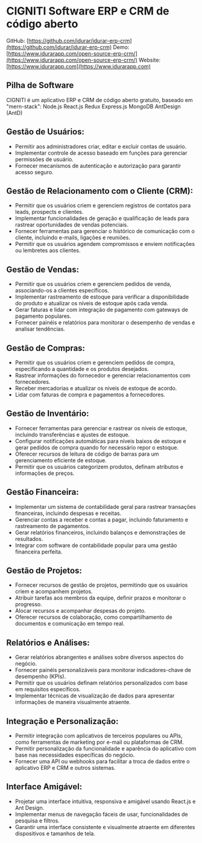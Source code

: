 # CIGNITI Software ERP e CRM de código aberto

GitHub: [https://github.com/idurar/idurar-erp-crm](https://github.com/idurar/idurar-erp-crm)
Demo: [https://www.idurarapp.com/open-source-erp-crm/](https://www.idurarapp.com/open-source-erp-crm/)
Website: [https://www.idurarapp.com](https://www.idurarapp.com)

## Pilha de Software

CIGNITI é um aplicativo ERP e CRM de código aberto gratuito, baseado em "mern-stack": Node.js React.js Redux Express.js MongoDB AntDesign (AntD)

## Gestão de Usuários:

- Permitir aos administradores criar, editar e excluir contas de usuário.
- Implementar controle de acesso baseado em funções para gerenciar permissões de usuário.
- Fornecer mecanismos de autenticação e autorização para garantir acesso seguro.

## Gestão de Relacionamento com o Cliente (CRM):

- Permitir que os usuários criem e gerenciem registros de contatos para leads, prospects e clientes.
- Implementar funcionalidades de geração e qualificação de leads para rastrear oportunidades de vendas potenciais.
- Fornecer ferramentas para gerenciar o histórico de comunicação com o cliente, incluindo e-mails, ligações e reuniões.
- Permitir que os usuários agendem compromissos e enviem notificações ou lembretes aos clientes.

## Gestão de Vendas:

- Permitir que os usuários criem e gerenciem pedidos de venda, associando-os a clientes específicos.
- Implementar rastreamento de estoque para verificar a disponibilidade do produto e atualizar os níveis de estoque após cada venda.
- Gerar faturas e lidar com integração de pagamento com gateways de pagamento populares.
- Fornecer painéis e relatórios para monitorar o desempenho de vendas e analisar tendências.

## Gestão de Compras:

- Permitir que os usuários criem e gerenciem pedidos de compra, especificando a quantidade e os produtos desejados.
- Rastrear informações do fornecedor e gerenciar relacionamentos com fornecedores.
- Receber mercadorias e atualizar os níveis de estoque de acordo.
- Lidar com faturas de compra e pagamentos a fornecedores.

## Gestão de Inventário:

- Fornecer ferramentas para gerenciar e rastrear os níveis de estoque, incluindo transferências e ajustes de estoque.
- Configurar notificações automáticas para níveis baixos de estoque e gerar pedidos de compra quando for necessário repor o estoque.
- Oferecer recursos de leitura de código de barras para um gerenciamento eficiente de estoque.
- Permitir que os usuários categorizem produtos, definam atributos e informações de preços.

## Gestão Financeira:

- Implementar um sistema de contabilidade geral para rastrear transações financeiras, incluindo despesas e receitas.
- Gerenciar contas a receber e contas a pagar, incluindo faturamento e rastreamento de pagamentos.
- Gerar relatórios financeiros, incluindo balanços e demonstrações de resultados.
- Integrar com software de contabilidade popular para uma gestão financeira perfeita.

## Gestão de Projetos:

- Fornecer recursos de gestão de projetos, permitindo que os usuários criem e acompanhem projetos.
- Atribuir tarefas aos membros da equipe, definir prazos e monitorar o progresso.
- Alocar recursos e acompanhar despesas do projeto.
- Oferecer recursos de colaboração, como compartilhamento de documentos e comunicação em tempo real.

## Relatórios e Análises:

- Gerar relatórios abrangentes e análises sobre diversos aspectos do negócio.
- Fornecer painéis personalizáveis para monitorar indicadores-chave de desempenho (KPIs).
- Permitir que os usuários definam relatórios personalizados com base em requisitos específicos.
- Implementar técnicas de visualização de dados para apresentar informações de maneira visualmente atraente.

## Integração e Personalização:

- Permitir integração com aplicativos de terceiros populares ou APIs, como ferramentas de marketing por e-mail ou plataformas de CRM.
- Permitir personalização da funcionalidade e aparência do aplicativo com base nas necessidades específicas do negócio.
- Fornecer uma API ou webhooks para facilitar a troca de dados entre o aplicativo ERP e CRM e outros sistemas.

## Interface Amigável:

- Projetar uma interface intuitiva, responsiva e amigável usando React.js e Ant Design.
- Implementar menus de navegação fáceis de usar, funcionalidades de pesquisa e filtros.
- Garantir uma interface consistente e visualmente atraente em diferentes dispositivos e tamanhos de tela.